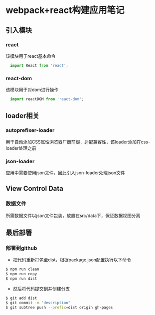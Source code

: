 # webpack+react构建应用笔记

## 引入模块

### react

该模块用于react基本命令

```javascript
  import React from 'react';
```

### react-dom

该模块用于对dom进行操作

```javascript
  import reactDOM from 'react-dom';
```

## loader相关

### autoprefixer-loader

用于自动添加CSS属性浏览器厂商前缀，适配兼容性，该loader添加在css-loader处理之前

### json-loader

应用中需要使用json文件，因此引入json-loader处理json文件


## View Control Data

### 数据文件

所需数据文件以json文件包装，放置在src/data下，保证数据视图分离

## 最后部署

### 部署到github

- 把代码重新打包至dist，根据package.json配置执行以下命令

````bash
$ npm run clean
$ npm run copy
$ npm run dist
````

- 然后将代码提交到并创建分支

````bash
$ git add dist
$ git commit -m "description"
$ git subtree push --prefix=dist origin gh-pages
````
